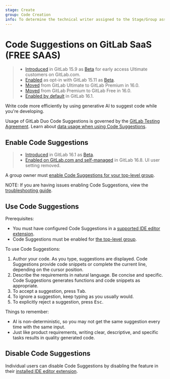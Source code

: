 ```yaml
---
stage: Create
group: Code Creation
info: To determine the technical writer assigned to the Stage/Group associated with this page, see https://handbook.gitlab.com/handbook/product/ux/technical-writing/#assignments
---
```


# Code Suggestions on GitLab SaaS **(FREE SAAS)**

> - [Introduced](https://about.gitlab.com/releases/2023/02/22/gitlab-15-9-released/#code-suggestions-available-in-closed-beta) in GitLab 15.9 as [Beta](../../../../policy/experiment-beta-support.md#beta) for early access Ultimate customers on GitLab.com.
> - [Enabled](https://gitlab.com/gitlab-org/gitlab/-/issues/408104) as opt-in with GitLab 15.11 as [Beta](../../../../policy/experiment-beta-support.md#beta).
> - [Moved](https://gitlab.com/gitlab-org/gitlab/-/issues/408158) from GitLab Ultimate to GitLab Premium in 16.0.
> - [Moved](https://gitlab.com/gitlab-org/gitlab/-/issues/410801) from GitLab Premium to GitLab Free in 16.0.
> - [Enabled by default](https://gitlab.com/gitlab-org/gitlab/-/merge_requests/121079) in GitLab 16.1.

Write code more efficiently by using generative AI to suggest code while you're developing.

Usage of GitLab Duo Code Suggestions is governed by the [GitLab Testing Agreement](https://about.gitlab.com/handbook/legal/testing-agreement/).
Learn about [data usage when using Code Suggestions](index.md#code-suggestions-data-usage).

## Enable Code Suggestions

> - [Introduced](https://gitlab.com/gitlab-org/gitlab/-/merge_requests/121079) in GitLab 16.1 as [Beta](../../../../policy/experiment-beta-support.md#beta).
> - [Enabled on GitLab.com and self-managed](https://gitlab.com/gitlab-org/gitlab/-/merge_requests/139916) in GitLab 16.8. UI user setting removed.

A group owner must
[enable Code Suggestions for your top-level group](../../../group/manage.md#enable-code-suggestions-for-a-group).

NOTE:
If you are having issues enabling Code Suggestions, view the
[troubleshooting guide](troubleshooting.md#code-suggestions-arent-displayed).

## Use Code Suggestions

Prerequisites:

- You must have configured Code Suggestions in a
  [supported IDE editor extension](index.md#supported-editor-extensions).
- Code Suggestions must be enabled for [the top-level group](../../../group/manage.md#enable-code-suggestions-for-a-group).

To use Code Suggestions:

1. Author your code. As you type, suggestions are displayed.
   Code Suggestions provide code snippets or complete the current line, depending on the cursor position.
1. Describe the requirements in natural language. Be concise and specific. Code Suggestions generates functions and code snippets as appropriate.
1. To accept a suggestion, press <kbd>Tab</kbd>.
1. To ignore a suggestion, keep typing as you usually would.
1. To explicitly reject a suggestion, press <kbd>Esc</kbd>.

Things to remember:

- AI is non-deterministic, so you may not get the same suggestion every time with the same input.
- Just like product requirements, writing clear, descriptive, and specific tasks results in quality generated code.

## Disable Code Suggestions

Individual users can disable Code Suggestions by disabling the feature in their
[installed IDE editor extension](index.md#supported-editor-extensions).
